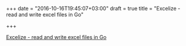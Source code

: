 +++
date = "2016-10-16T19:45:07+03:00"
draft = true
title = "Excelize - read and write excel files in Go"

+++

<p><a href="https://github.com/Luxurioust/excelize">Excelize - read and write excel files in Go</a></p>
